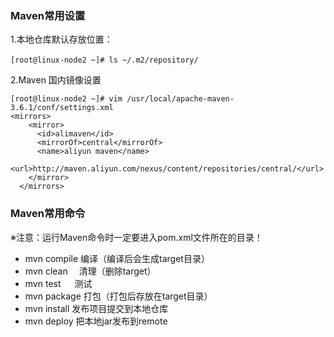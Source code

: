 ### Maven常用设置

1.本地仓库默认存放位置：

```
[root@linux-node2 ~]# ls ~/.m2/repository/　
```

2.Maven 国内镜像设置

```
[root@linux-node2 ~]# vim /usr/local/apache-maven-3.6.1/conf/settings.xml 
<mirrors>
    <mirror>
      <id>alimaven</id>
      <mirrorOf>central</mirrorOf>
      <name>aliyun maven</name>
      <url>http://maven.aliyun.com/nexus/content/repositories/central/</url>
    </mirror>
  </mirrors>
```

### Maven常用命令

※注意：运行Maven命令时一定要进入pom.xml文件所在的目录！
- mvn compile 编译（编译后会生成target目录）
- mvn clean 　清理（删除target）
- mvn test 　 测试
- mvn package   打包（打包后存放在target目录）
- mvn install  发布项目提交到本地仓库
- mvn deploy   把本地jar发布到remote
